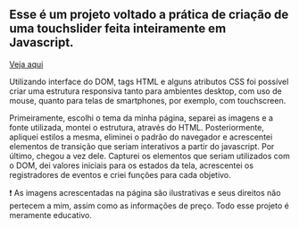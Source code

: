 ## Esse é um projeto voltado a prática de criação de uma touchslider feita inteiramente em Javascript.

[Veja aqui](https://kyaramero.github.io/touchslider_js/)

Utilizando interface do DOM, tags HTML e alguns atributos CSS foi possível criar uma estrutura responsiva tanto para ambientes desktop, com uso de mouse, quanto para telas de smartphones, por exemplo, com touchscreen. 

Primeiramente, escolhi o tema da minha página, separei as imagens e a fonte utilizada, montei o estrutura, através do HTML. Posteriormente, apliquei estilos a mesma, eliminei o padrão do navegador e acrescentei elementos de transição que seriam interativos a partir do javascript. 
Por último, chegou a vez dele. Capturei os elementos que seriam utilizados com o DOM, dei valores iniciais para os estados da tela, acrescentei os registradores de eventos e criei funções para cada objetivo. 


❗ As imagens acrescentadas na página são ilustrativas e seus direitos não pertecem a mim, assim como as informações de preço. Todo esse projeto é meramente educativo.